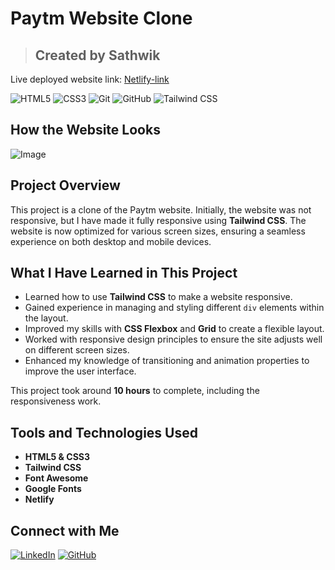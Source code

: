 




# Paytm Website Clone

> ## Created by Sathwik 

Live deployed website link: [Netlify-link](https://payzgo.netlify.app) 

![HTML5](https://img.shields.io/badge/HTML5-E34F26?style=for-the-badge&logo=html5&logoColor=white) ![CSS3](https://img.shields.io/badge/CSS3-1572B6?style=for-the-badge&logo=css3&logoColor=white) ![Git](https://img.shields.io/badge/Git-F05032?style=for-the-badge&logo=git&logoColor=white) ![GitHub](https://img.shields.io/badge/GitHub-181717?style=for-the-badge&logo=github&logoColor=white) ![Tailwind CSS](https://img.shields.io/badge/Tailwind%20CSS-06B6D4?style=for-the-badge&logo=tailwindcss&logoColor=white)

## How the Website Looks  
![Image](/Assests/paytm%20full%20cover.png)

## Project Overview
This project is a clone of the Paytm website. Initially, the website was not responsive, but I have made it fully responsive using **Tailwind CSS**. The website is now optimized for various screen sizes, ensuring a seamless experience on both desktop and mobile devices.

## What I Have Learned in This Project
- Learned how to use **Tailwind CSS** to make a website responsive.
- Gained experience in managing and styling different `div` elements within the layout.
- Improved my skills with **CSS Flexbox** and **Grid** to create a flexible layout.
- Worked with responsive design principles to ensure the site adjusts well on different screen sizes.
- Enhanced my knowledge of transitioning and animation properties to improve the user interface.

This project took around **10 hours** to complete, including the responsiveness work.

## Tools and Technologies Used
- **HTML5 & CSS3** 
- **Tailwind CSS** 
- **Font Awesome** 
- **Google Fonts** 
- **Netlify** 

## Connect with Me

[![LinkedIn](https://img.shields.io/badge/LinkedIn-0077B5?style=for-the-badge&logo=linkedin&logoColor=white)](https://www.linkedin.com/in/sathwik-alagoni-056b692a0/)
[![GitHub](https://img.shields.io/badge/GitHub-181717?style=for-the-badge&logo=github&logoColor=white)](https://github.com/Sathwik-Alagoni)

